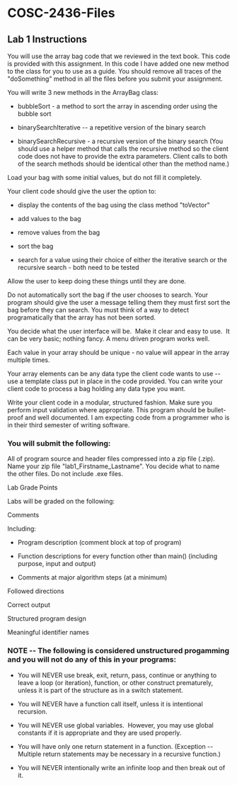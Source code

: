 # COSC-2436-Files
## Lab 1 Instructions
You will use the array bag code that we reviewed in the text book. This code is provided with this assignment. In this code I have added one new method to the class for you to use as a guide. You should remove all traces of the "doSomething" method in all the files before you submit your assignment.

You will write 3 new methods in the ArrayBag class:

-   bubbleSort - a method to sort the array in ascending order using the bubble sort

-   binarySearchIterative -- a repetitive version of the binary search

-   binarySearchRecursive - a recursive version of the binary search (You should use a helper method that calls the recursive method so the client code does not have to provide the extra parameters. Client calls to both of the search methods should be identical other than the method name.)

Load your bag with some initial values, but do not fill it completely.

Your client code should give the user the option to:

-   display the contents of the bag using the class method "toVector"

-   add values to the bag

-   remove values from the bag

-   sort the bag

-   search for a value using their choice of either the iterative search or the recursive search - both need to be tested

Allow the user to keep doing these things until they are done.

Do not automatically sort the bag if the user chooses to search. Your program should give the user a message telling them they must first sort the bag before they can search. You must think of a way to detect programatically that the array has not been sorted.

You decide what the user interface will be.  Make it clear and easy to use.  It can be very basic; nothing fancy. A menu driven program works well.

Each value in your array should be unique - no value will appear in the array multiple times.

Your array elements can be any data type the client code wants to use -- use a template class put in place in the code provided. You can write your client code to process a bag holding any data type you want.

Write your client code in a modular, structured fashion. Make sure you perform input validation where appropriate. This program should be bullet-proof and well documented. I am expecting code from a programmer who is in their third semester of writing software.

### You will submit the following:

All of program source and header files compressed into a zip file (.zip).  Name your zip file "lab1_Firstname_Lastname". You decide what to name the other files. Do not include .exe files.

Lab Grade Points     

Labs will be graded on the following:                    

Comments

Including:

-   Program description (comment block at top of program)

-   Function descriptions for every function other than main() (including purpose, input and output)

-   Comments at major algorithm steps (at a minimum)

Followed directions

Correct output

Structured program design

Meaningful identifier names

### NOTE -- The following is considered unstructured progamming and you will not do any of this in your programs:

-   You will NEVER use break, exit, return, pass, continue or anything to leave a loop (or iteration), function, or other construct prematurely, unless it is part of the structure as in a switch statement.

-   You will NEVER have a function call itself, unless it is intentional recursion.

-   You will NEVER use global variables.  However, you may use global constants if it is appropriate and they are used properly.

-   You will have only one return statement in a function. (Exception -- Multiple return statements may be necessary in a recursive function.)

-   You will NEVER intentionally write an infinite loop and then break out of it.

